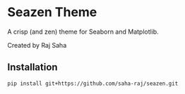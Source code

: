 # Seazen Theme

A crisp (and zen) theme for Seaborn and Matplotlib.

Created by Raj Saha

## Installation

```bash
pip install git+https://github.com/saha-raj/seazen.git
